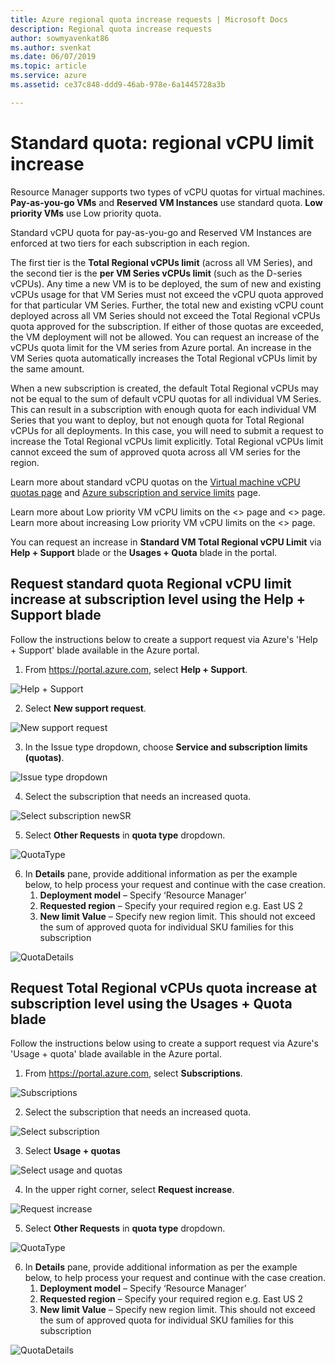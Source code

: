 ```yaml
---
title: Azure regional quota increase requests | Microsoft Docs
description: Regional quota increase requests
author: sowmyavenkat86
ms.author: svenkat
ms.date: 06/07/2019
ms.topic: article
ms.service: azure
ms.assetid: ce37c848-ddd9-46ab-978e-6a1445728a3b

---
```

# Standard quota: regional vCPU limit increase 

Resource Manager supports two types of vCPU quotas for virtual machines. **Pay-as-you-go VMs** and **Reserved VM Instances** use standard quota. **Low priority VMs** use Low priority quota. 

Standard vCPU quota for pay-as-you-go and Reserved VM Instances are enforced at two tiers for each subscription in each region.
 
The first tier is the **Total Regional vCPUs limit** (across all VM Series), and the second tier is the **per VM Series vCPUs limit** (such as the D-series vCPUs). Any time a new VM is to be deployed, the sum of new and existing vCPUs usage for that VM Series must not exceed the vCPU quota approved for that particular VM Series. Further, the total new and existing vCPU count deployed across all VM Series should not exceed the Total Regional vCPUs quota approved for the subscription. If either of those quotas are exceeded, the VM deployment will not be allowed. You can request an increase of the vCPUs quota limit for the VM series from Azure portal. An increase in the VM Series quota automatically increases the Total Regional vCPUs limit by the same amount.

When a new subscription is created, the default Total Regional vCPUs may not be equal to the sum of default vCPU quotas for all individual VM Series. This can result in a subscription with enough quota for each individual VM Series that you want to deploy, but not enough quota for Total Regional vCPUs for all deployments. In this case, you will need to submit a request to increase the Total Regional vCPUs limit explicitly. Total Regional vCPUs limit cannot exceed the sum of approved quota across all VM series for the region.

Learn more about standard vCPU quotas on the [Virtual machine vCPU quotas page](https://docs.microsoft.com/azure/virtual-machines/windows/quotas) and [Azure subscription and service limits](https://aka.ms/quotalimits) page.

Learn more about Low priority VM vCPU limits on the <> page and <> page. Learn more about increasing Low priority VM vCPU limits on the <> page. 

You can request an increase in **Standard VM Total Regional vCPU Limit** via **Help + Support** blade or the **Usages + Quota** blade in the portal.

## Request standard quota Regional vCPU limit increase at subscription level using the Help + Support blade

Follow the instructions below to create a support request via Azure's 'Help + Support' blade available in the Azure portal. 

1. From https://portal.azure.com, select **Help + Support**.

![Help + Support](./media/resource-manager-core-quotas-request/helpsupport.png)
 
2.  Select **New support request**. 

![New support request](./media/resource-manager-core-quotas-request/newsupportrequest.png)

3. In the Issue type dropdown, choose **Service and subscription limits (quotas)**.

![Issue type dropdown](./media/resource-manager-core-quotas-request/issuetypedropdown.png)

4. Select the subscription that needs an increased quota.

![Select subscription newSR](./media/resource-manager-core-quotas-request/select-subscription-sr.png)
   
5. Select **Other Requests** in **quota type** dropdown.

![QuotaType](./media/resource-manager-core-quotas-request/regional-quotatype.png)

6. In **Details** pane, provide additional information as per the example below, to help process your request and continue with the case creation. 
    1.	**Deployment model** – Specify ‘Resource Manager’
    2.	**Requested region** – Specify your required region e.g. East US 2
    3.	**New limit Value** – Specify new region limit. This should not exceed the sum of approved quota for individual SKU families for          this subscription

![QuotaDetails](./media/resource-manager-core-quotas-request/regional-details.png)

## Request Total Regional vCPUs quota increase at subscription level using the **Usages + Quota** blade

Follow the instructions below using to create a support request via Azure's 'Usage + quota' blade available in the Azure portal. 

1. From https://portal.azure.com, select **Subscriptions**.

![Subscriptions](./media/resource-manager-core-quotas-request/subscriptions.png)

2. Select the subscription that needs an increased quota.

![Select subscription](./media/resource-manager-core-quotas-request/select-subscription.png)

3. Select **Usage + quotas**

![Select usage and quotas](./media/resource-manager-core-quotas-request/select-usage-quotas.png)

4. In the upper right corner, select **Request increase**.

![Request increase](./media/resource-manager-core-quotas-request/request-increase.png)

5. Select **Other Requests** in **quota type** dropdown.

![QuotaType](./media/resource-manager-core-quotas-request/regional-quotatype.png)

6. In **Details** pane, provide additional information as per the example below, to help process your request and continue with the case creation. 
    1.	**Deployment model** – Specify ‘Resource Manager’
    2.	**Requested region** – Specify your required region e.g. East US 2
    3.	**New limit Value** – Specify new region limit. This should not exceed the sum of approved quota for individual SKU families for          this subscription

![QuotaDetails](./media/resource-manager-core-quotas-request/regional-details.png)




